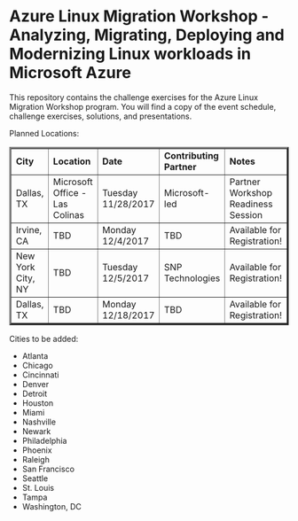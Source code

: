 # Azure Linux Migration Workshop - Analyzing, Migrating, Deploying and Modernizing Linux workloads in Microsoft Azure

This repository contains the challenge exercises for the Azure Linux Migration Workshop program. You will find a copy of the event schedule, challenge exercises, solutions, and presentations.

Planned Locations:

<table border="3" cellpadding="3" cellspacing="3">
  <tr>
    <td><strong>City</strong></td>
    <td><strong>Location</strong></td>
    <td><strong>Date</strong></td>
    <td><strong>Contributing Partner</strong></td>
    <td><strong>Notes</strong></td>
  </tr>
  <tr>
    <td>Dallas, TX</td>
    <td>Microsoft Office - Las Colinas</td>
    <td>Tuesday 11/28/2017</td>
    <td>Microsoft-led</td>
    <td>Partner Workshop Readiness Session</td>
  </tr>
  <tr>
    <td>Irvine, CA</td>
    <td>TBD</td>
    <td>Monday 12/4/2017</td>
    <td>TBD</td>
    <td>Available for Registration!</td>
  </tr>
  <tr>
    <td>New York City, NY</td>
    <td>TBD</td>
    <td>Tuesday 12/5/2017</td>
    <td>SNP Technologies</td>
    <td>Available for Registration!</td>
  </tr>
  <tr>
    <td>Dallas, TX</td>
    <td>TBD</td>
    <td>Monday 12/18/2017</td>
    <td>TBD</td>
    <td>Available for Registration!</td>
  </tr>
</table>

Cities to be added:

<ul>
<li>Atlanta</li>
<li>Chicago</li>
<li>Cincinnati</li>
<li>Denver</li>
<li>Detroit</li>
<li>Houston</li>
<li>Miami</li>
<li>Nashville</li>
<li>Newark</li>
<li>Philadelphia</li>
<li>Phoenix</li>
<li>Raleigh</li>
<li>San Francisco</li>
<li>Seattle</li>
<li>St. Louis</li>
<li>Tampa</li>
<li>Washington, DC</li>
</ul>

